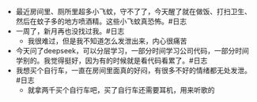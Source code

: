 - 最近房间里、厕所里超多小飞蚊，守不了了，今天醒了就在做饭、打扫卫生、然后在蚊子多的地方喷酒精。这些小飞蚊真恐怖。#日志
- 一周了，新月再也没找过我。#日志
	- 我很难过，但是我不知道怎么发泄出来，内心很痛苦
- 今天问了deepseek，可以分层学习，一部分时间学习公司代码，一部分时间学别的。我觉得挺好，因为有的时候就是看代码看累了。#日志
- 我想买个自行车，一直在房间里面真的好闷，有很多不好的情绪都无处发泄。#日志
	- 就拿两千买个自行车吧，买了自行车还需要耳机，用来听歌的